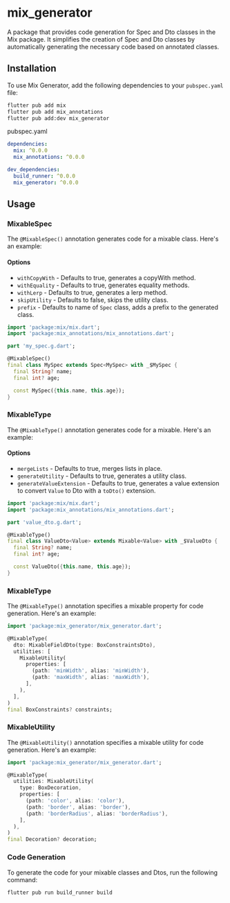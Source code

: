 # mix_generator

A package that provides code generation for Spec and Dto classes in the Mix package. It simplifies the creation of Spec and Dto classes by automatically generating the necessary code based on annotated classes.

## Installation

To use Mix Generator, add the following dependencies to your `pubspec.yaml` file:

```bash
flutter pub add mix
flutter pub add mix_annotations
flutter pub add:dev mix_generator
```

pubspec.yaml

```yaml
dependencies:
  mix: ^0.0.0
  mix_annotations: ^0.0.0

dev_dependencies:
  build_runner: ^0.0.0
  mix_generator: ^0.0.0
```

## Usage

### MixableSpec

The `@MixableSpec()` annotation generates code for a mixable class. Here's an example:

#### Options

- `withCopyWith` - Defaults to true, generates a copyWith method.
- `withEquality` - Defaults to true, generates equality methods.
- `withLerp` - Defaults to true, generates a lerp method.
- `skipUtility` - Defaults to false, skips the utility class.
- `prefix` - Defaults to name of `Spec` class, adds a prefix to the generated class.

```dart
import 'package:mix/mix.dart';
import 'package:mix_annotations/mix_annotations.dart';

part 'my_spec.g.dart';

@MixableSpec()
final class MySpec extends Spec<MySpec> with _$MySpec {
  final String? name;
  final int? age;

  const MySpec({this.name, this.age});
}
```

### MixableType

The `@MixableType()` annotation generates code for a mixable. Here's an example:

#### Options

- `mergeLists` - Defaults to true, merges lists in place.
- `generateUtility` - Defaults to true, generates a utility class.
- `generateValueExtension` - Defaults to true, generates a value extension to convert `Value` to Dto with a `toDto()` extension.

```dart
import 'package:mix/mix.dart';
import 'package:mix_annotations/mix_annotations.dart';

part 'value_dto.g.dart';

@MixableType()
final class ValueDto<Value> extends Mixable<Value> with _$ValueDto {
  final String? name;
  final int? age;

  const ValueDto({this.name, this.age});
}
```

### MixableType

The `@MixableType()` annotation specifies a mixable property for code generation. Here's an example:

```dart
import 'package:mix_generator/mix_generator.dart';

@MixableType(
  dto: MixableFieldDto(type: BoxConstraintsDto),
  utilities: [
    MixableUtility(
      properties: [
        (path: 'minWidth', alias: 'minWidth'),
        (path: 'maxWidth', alias: 'maxWidth'),
      ],
    ),
  ],
)
final BoxConstraints? constraints;
```

### MixableUtility

The `@MixableUtility()` annotation specifies a mixable utility for code generation. Here's an example:

```dart
import 'package:mix_generator/mix_generator.dart';

@MixableType(
  utilities: MixableUtility(
    type: BoxDecoration,
    properties: [
      (path: 'color', alias: 'color'),
      (path: 'border', alias: 'border'),
      (path: 'borderRadius', alias: 'borderRadius'),
    ],
  ),
)
final Decoration? decoration;
```

### Code Generation

To generate the code for your mixable classes and Dtos, run the following command:

```bash
flutter pub run build_runner build
```
